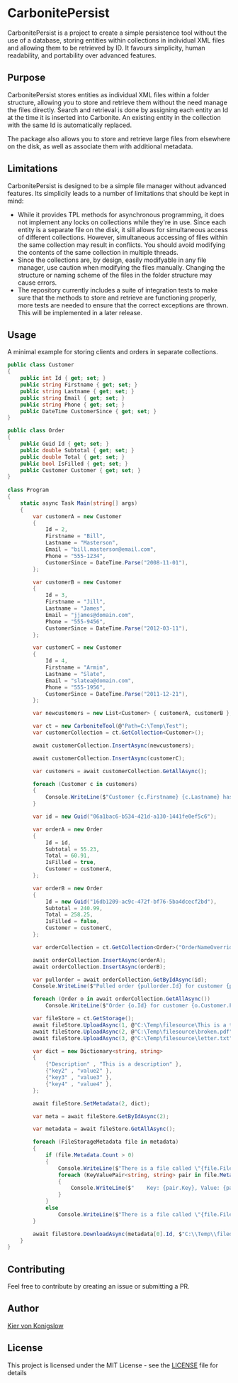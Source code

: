 # CarbonitePersist

CarbonitePersist is a project to create a simple persistence tool without the use of a database, storing entities within collections in individual XML files and allowing them to be retrieved by ID. It favours simplicity, human readability, and portability over advanced features.

## Purpose

CarbonitePersist stores entities as individual XML files within a folder structure, allowing you to store and retrieve them without the need manage the files directly. Search and retrieval is done by assigning each entity an Id at the time it is inserted into Carbonite. An existing entity in the collection with the same Id is automatically replaced.

The package also allows you to store and retrieve large files from elsewhere on the disk, as well as associate them with additional metadata.

## Limitations

CarbonitePersist is designed to be a simple file manager without advanced features. Its simplicily leads to a number of limitations that should be kept in mind:
* While it provides TPL  methods for asynchronous programming, it does not implement any locks on collections while they're in use. Since each entity is a separate file on the disk, it sill allows for simultaneous access of different collections. However, simultaneous accessing of files within the same collection may result in conflicts. You should avoid modifying the contents of the same collection in multiple threads.
* Since the collections are, by design, easily modifyable in any file manager, use caution when modifying the files manually. Changing the structure or naming scheme of the files in the folder structure may cause errors.
* The repository currently includes a suite of integration tests to make sure that the methods to store and retrieve are functioning properly, more tests are needed to ensure that the correct exceptions are thrown. This will be implemented in a later release.

## Usage

A minimal example for storing clients and orders in separate collections.

```cs
public class Customer
{
    public int Id { get; set; }
    public string Firstname { get; set; }
    public string Lastname { get; set; }
    public string Email { get; set; }
    public string Phone { get; set; }
    public DateTime CustomerSince { get; set; }
}

public class Order
{
    public Guid Id { get; set; }
    public double Subtotal { get; set; }
    public double Total { get; set; }
    public bool IsFilled { get; set; }
    public Customer Customer { get; set; }
}
    
class Program
{
    static async Task Main(string[] args)
    {
        var customerA = new Customer
        {
            Id = 2,
            Firstname = "Bill",
            Lastname = "Masterson",
            Email = "bill.masterson@email.com",
            Phone = "555-1234",
            CustomerSince = DateTime.Parse("2008-11-01"),
        };

        var customerB = new Customer
        {
            Id = 3,
            Firstname = "Jill",
            Lastname = "James",
            Email = "jjames@domain.com",
            Phone = "555-9456",
            CustomerSince = DateTime.Parse("2012-03-11"),
        };

        var customerC = new Customer
        {
            Id = 4,
            Firstname = "Armin",
            Lastname = "Slate",
            Email = "slatea@domain.com",
            Phone = "555-1956",
            CustomerSince = DateTime.Parse("2011-12-21"),
        };

        var newcustomers = new List<Customer> { customerA, customerB };

        var ct = new CarboniteTool(@"Path=C:\Temp\Test");
        var customerCollection = ct.GetCollection<Customer>();

        await customerCollection.InsertAsync(newcustomers);

        await customerCollection.InsertAsync(customerC);

        var customers = await customerCollection.GetAllAsync();

        foreach (Customer c in customers)
        {
            Console.WriteLine($"Customer {c.Firstname} {c.Lastname} has ID {c.Id}");
        }

        var id = new Guid("06a1bac6-b534-421d-a130-1441fe0ef5c6");

        var orderA = new Order
        {
            Id = id,
            Subtotal = 55.23,
            Total = 60.91,
            IsFilled = true,
            Customer = customerA,
        };

        var orderB = new Order
        {
            Id = new Guid("16db1209-ac9c-472f-bf76-5ba4dcecf2bd"),
            Subtotal = 240.99,
            Total = 258.25,
            IsFilled = false,
            Customer = customerC,
        };

        var orderCollection = ct.GetCollection<Order>("OrderNameOverride");

        await orderCollection.InsertAsync(orderA);
        await orderCollection.InsertAsync(orderB);

        var pullorder = await orderCollection.GetByIdAsync(id);
        Console.WriteLine($"Pulled order {pullorder.Id} for customer {pullorder.Customer.Firstname} {pullorder.Customer.Lastname} came to a total of {pullorder.Total}");

        foreach (Order o in await orderCollection.GetAllAsync())
            Console.WriteLine($"Order {o.Id} for customer {o.Customer.Firstname} {o.Customer.Lastname} came to a total of {o.Total}");

        var fileStore = ct.GetStorage();
        await fileStore.UploadAsync(1, @"C:\Temp\filesource\This is a test file.docx");
        await fileStore.UploadAsync(2, @"C:\Temp\filesource\broken.pdf");
        await fileStore.UploadAsync(3, @"C:\Temp\filesource\letter.txt");

        var dict = new Dictionary<string, string>
        {
            {"Description" , "This is a description" },
            {"key2" , "value2" },
            {"key3" , "value3" },
            {"key4" , "value4" },
        };

        await fileStore.SetMetadata(2, dict);

        var meta = await fileStore.GetByIdAsync(2);

        var metadata = await fileStore.GetAllAsync();

        foreach (FileStorageMetadata file in metadata)
        {
            if (file.Metadata.Count > 0)
            {
                Console.WriteLine($"There is a file called \"{file.Filename}\" with ID {file.Id} in storage. It has metadata:");
                foreach (KeyValuePair<string, string> pair in file.Metadata)
                {
                    Console.WriteLine($"    Key: {pair.Key}, Value: {pair.Value}");
                }
            }
            else
                Console.WriteLine($"There is a file called \"{file.Filename}\" with ID {file.Id} in storage. It has no metadata.");
        }

        await fileStore.DownloadAsync(metadata[0].Id, $"C:\\Temp\\filedest\\{metadata[0].Filename}", true);
    }
}
```

## Contributing

Feel free to contribute by creating an issue or submitting a PR.

## Author

[Kier von Konigslow](https://github.com/kvonkoni)

## License

This project is licensed under the MIT License - see the [LICENSE](LICENSE) file for details